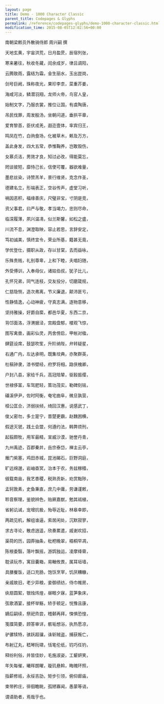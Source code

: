 ```yaml
---
layout: page
title: Demo - 1000 Character Classic
parent_title: Codepages & Glyphs
permalink: /reference/codepages-glyphs/demo-1000-character-classic.html
modification_time: 2015-08-05T12:02:56+00:00
---
```


南朝梁敕员外散骑侍郎 周兴嗣 撰

天地玄黄，宇宙洪荒，日月盈昃，辰宿列张，

寒来暑往，秋收冬藏，闰余成岁，律吕调阳，

云腾致雨，露结为霜，金生丽水，玉出崑岗，

剑号巨阙，珠称夜光，果珍李柰，菜重芥姜，

海咸河淡，鳞潜羽翔，龙师火帝，鸟官人皇，

始制文字，乃服衣裳，推位让国，有虞陶唐，

吊民伐罪，周发殷汤，坐朝问道，垂拱平章，

爱育黎首，臣伏戎羌，遐迩壹体，率宾归王，

鸣凤在竹，白驹食场，化被草木，赖及万方，

盖此身发，四大五常，恭惟鞠养，岂敢毁伤，

女慕贞洁，男效才良，知过必改，得能莫忘，

罔谈彼短，靡恃己长，信使可覆，器欲难量，

墨悲丝染，诗赞羔羊，景行维贤，克念作圣，

德建名立，形端表正，空谷传声，虚堂习听，

祸因恶积，福缘善庆，尺璧非宝，寸阴是竞，

资父事君，曰严与敬，孝当竭力，忠则尽命，

临深履薄，夙兴温凊，似兰斯馨，如松之盛，

川流不息，渊澄取映，容止若思，言辞安定，

笃初诚美，慎终宜令，荣业所基，籍甚无竟，

学优登仕，摄职从政，存以甘棠，去而益咏，

乐殊贵贱，礼别尊卑，上和下睦，夫唱妇随，

外受傅训，入奉母仪，诸姑伯叔，犹子比儿，

孔怀兄弟，同气连枝，交友投分，切磨箴规，

仁慈隐恻，造次弗离，节义廉退，颠沛匪亏，

性静情逸，心动神疲，守真志满，逐物意移，

坚持雅操，好爵自縻，都邑华夏，东西二京，

背邙面洛，浮渭据泾，宫殿盘郁，楼观飞惊，

图写禽兽，画彩仙灵，丙舍傍启，甲帐对楹，

肆筵设席，鼓瑟吹笙，升阶纳陛，弁转疑星，

右通广内，左达承明，既集坟典，亦聚群英，

杜稿钟隶，漆书壁经，府罗将相，路侠槐卿，

户封八县，家给千兵，高冠陪辇，驱毂振缨，

世禄侈富，车驾肥轻，策功茂实，勒碑刻铭，

磻溪伊尹，佐时阿衡，奄宅曲阜，微旦孰营，

桓公匡合，济弱扶倾，绮回汉惠，说感武丁，

俊乂密勿，多士寔宁，晋楚更霸，赵魏困横，

假途灭虢，践土会盟，何遵约法，韩弊烦刑，

起翦颇牧，用军最精，宣威沙漠，驰誉丹青，

九州禹迹，百郡秦并，岳宗泰岱，禅主云亭，

雁门紫塞，鸡田赤城，昆池碣石，巨野洞庭，

旷远绵邈，岩岫杳冥，治本于农，务兹稼穑，

俶载南亩，我艺黍稷，税熟贡新，劝赏黜陟，

孟轲敦素，史鱼秉直，庶几中庸，劳谦谨敕，

聆音察理，鉴貌辨色，贻厥嘉猷，勉其祗植，

省躬讥诫，宠增抗极，殆辱近耻，林皋幸即，

两疏见机，解组谁逼，索居闲处，沉默寂寥，

求古寻论，散虑逍遥，欣奏累遣，戚谢欢招，

渠荷的历，园莽抽条，枇杷晚翠，梧桐早凋，

陈根委翳，落叶飘摇，游鹍独运，凌摩绛霄，

耽读玩市，寓目囊箱，易輶攸畏，属耳垣墙，

具膳餐饭，适口充肠，饱饫烹宰，饥厌糟糠，

亲戚故旧，老少异粮，妾御绩纺，侍巾帷房，

纨扇圆絜，银烛炜煌，昼眠夕寐，蓝笋象床，

弦歌酒宴，接杯举觞，矫手顿足，悦豫且康，

嫡后嗣续，祭祀烝尝，稽颡再拜，悚惧恐惶，

笺牒简要，顾答审详，骸垢想浴，执热愿凉，

驴骡犊特，骇跃超骧，诛斩贼盗，捕获叛亡，

布射辽丸，嵇琴阮啸，恬笔伦纸，钧巧任钓，

释纷利俗，并皆佳妙，毛施淑姿，工颦妍笑，

年矢每催，曦晖朗曜，璇玑悬斡，晦魄环照，

指薪修祜，永绥吉劭，矩步引领，俯仰廊庙，

束带矜庄，徘徊瞻眺，孤陋寡闻，愚蒙等诮，

谓语助者，焉哉乎也。

